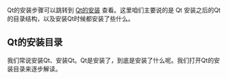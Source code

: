 Qt的安装步骤可以跳转到 [Qt的安装](./01Qt%E7%9A%84%E5%AE%89%E8%A3%85.md) 查看。这里咱们主要说的是 Qt 安装之后的Qt的目录结构，以及安装Qt时候都安装了些什么。        

## Qt的安装目录
我们常说安装Qt、安装Qt。Qt是安装了，到底是安装了什么呢。我们打开Qt的安装目录来逐步解读。     
      
